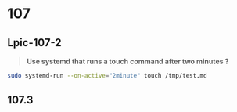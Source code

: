 # 107
## Lpic-107-2

>**Use systemd that runs a touch command after two minutes ?**

```bash
sudo systemd-run --on-active="2minute" touch /tmp/test.md
```

## 107.3
